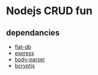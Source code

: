 # Nodejs CRUD fun

## dependancies

* [flat-db](https://github.com/ndaidong/flat-db)
* [express](https://github.com/expressjs/express)
* [body-parser](https://github.com/expressjs/body-parser)
* [bcryptjs](https://github.com/dcodeIO/bcrypt.js)